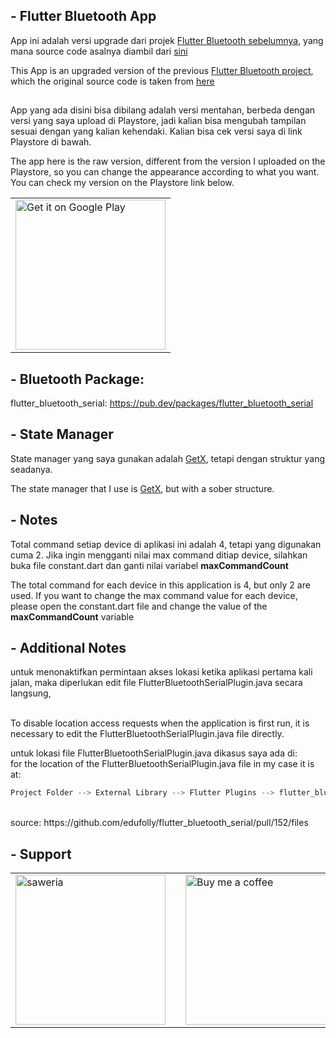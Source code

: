 ## - Flutter Bluetooth App

App ini adalah versi upgrade dari projek [Flutter Bluetooth sebelumnya](https://github.com/idekorslet/Belajar-Flutter/tree/main/Flutter_Bluetooth_ESP32),
yang mana source code asalnya diambil dari [sini](https://blog.codemagic.io/creating-iot-based-flutter-app/)

This App is an upgraded version of the previous [Flutter Bluetooth project](https://github.com/idekorslet/Belajar-Flutter/tree/main/Flutter_Bluetooth_ESP32),
which the original source code is taken from [here](https://blog.codemagic.io/creating-iot-based-flutter-app/)
##
App yang ada disini bisa dibilang adalah versi mentahan, berbeda dengan versi yang saya upload di Playstore, jadi kalian bisa mengubah tampilan sesuai dengan yang kalian kehendaki.
Kalian bisa cek versi saya di link Playstore di bawah.

The app here is the raw version, different from the version I uploaded on the Playstore, so you can change the appearance according to what you want.
You can check my version on the Playstore link below.<br>

|  |
|--|
| <a href='https://play.google.com/store/apps/details?id=com.noobpro.bluetooth_dev_control&pcampaignid=pcampaignidMKT-Other-global-all-co-prtnr-py-PartBadge-Mar2515-1'><img alt='Get it on Google Play' src='https://play.google.com/intl/id/badges/static/images/badges/en_badge_web_generic.png' width="240"/></a> |

## - Bluetooth Package:
flutter_bluetooth_serial: https://pub.dev/packages/flutter_bluetooth_serial

## - State Manager
State manager yang saya gunakan adalah [GetX](https://pub.dev/packages/get), tetapi dengan struktur yang seadanya.


The state manager that I use is [GetX](https://pub.dev/packages/get), but with a sober structure.

## - Notes
Total command setiap device di aplikasi ini adalah 4, tetapi yang digunakan cuma 2. Jika ingin mengganti nilai max command ditiap device, silahkan buka file constant.dart dan ganti nilai variabel <b>maxCommandCount</b>

The total command for each device in this application is 4, but only 2 are used. If you want to change the max command value for each device, please open the constant.dart file and change the value of the <b>maxCommandCount</b> variable

## - Additional Notes
untuk menonaktifkan permintaan akses lokasi ketika aplikasi pertama kali jalan, maka diperlukan edit file FlutterBluetoothSerialPlugin.java secara langsung,<br><br>

To disable location access requests when the application is first run, it is necessary to edit the FlutterBluetoothSerialPlugin.java file directly.

untuk lokasi file FlutterBluetoothSerialPlugin.java dikasus saya ada di:<br>
for the location of the FlutterBluetoothSerialPlugin.java file in my case it is at:
```dart
Project Folder --> External Library --> Flutter Plugins --> flutter_bluetooth_serial-0.40/android.src.main.java.io.github.edufolly.flutterbluetoothserial
```
<br>
source: https://github.com/edufolly/flutter_bluetooth_serial/pull/152/files

## - Support
|  |  |  |
|--|--|--|
| <a href="https://saweria.co/idekorslet"><img alt="saweria" width="240" src="https://user-images.githubusercontent.com/80518183/216806553-4a11d0ef-6257-461b-a3f2-430910574269.svg"></a> | | <a href="https://buymeacoffee.com/idekorslet"><img alt='Buy me a coffee' width="240" src="https://user-images.githubusercontent.com/80518183/216806363-a11d0282-517a-4512-9733-567e0d547078.png"> </a> |
